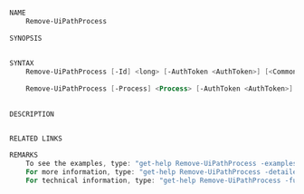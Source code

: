 ﻿```PowerShell

NAME
    Remove-UiPathProcess
    
SYNOPSIS
    
    
SYNTAX
    Remove-UiPathProcess [-Id] <long> [-AuthToken <AuthToken>] [<CommonParameters>]
    
    Remove-UiPathProcess [-Process] <Process> [-AuthToken <AuthToken>] [<CommonParameters>]
    
    
DESCRIPTION
    

RELATED LINKS

REMARKS
    To see the examples, type: "get-help Remove-UiPathProcess -examples".
    For more information, type: "get-help Remove-UiPathProcess -detailed".
    For technical information, type: "get-help Remove-UiPathProcess -full".



```
